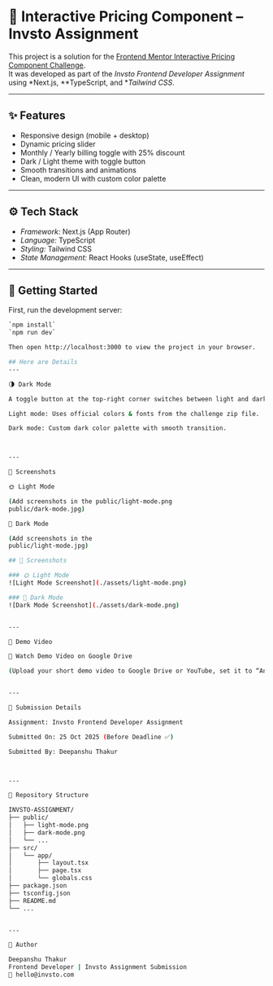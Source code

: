 # 🚀 Interactive Pricing Component – Invsto Assignment

This project is a solution for the [Frontend Mentor Interactive Pricing Component Challenge](https://www.frontendmentor.io/challenges/interactive-pricing-component-t0m8PIyY8).  
It was developed as part of the *Invsto Frontend Developer Assignment* using *Next.js, **TypeScript, and **Tailwind CSS*.

---

## ✨ Features
- Responsive design (mobile + desktop)
- Dynamic pricing slider
- Monthly / Yearly billing toggle with 25% discount
- Dark / Light theme with toggle button
- Smooth transitions and animations
- Clean, modern UI with custom color palette

---

## ⚙ Tech Stack
- *Framework:* Next.js (App Router)
- *Language:* TypeScript
- *Styling:* Tailwind CSS
- *State Management:* React Hooks (useState, useEffect)

---

## 🧠 Getting Started

First, run the development server:

```bash
`npm install`
`npm run dev`

Then open http://localhost:3000 to view the project in your browser.

## Here are Details
---

🌗 Dark Mode

A toggle button at the top-right corner switches between light and dark themes.

Light mode: Uses official colors & fonts from the challenge zip file.

Dark mode: Custom dark color palette with smooth transition.



---

📸 Screenshots

🌞 Light Mode

(Add screenshots in the public/light-mode.png
public/dark-mode.jpg)

🌙 Dark Mode

(Add screenshots in the
public/light-mode.jpg)

## 📸 Screenshots

### 🌞 Light Mode
![Light Mode Screenshot](./assets/light-mode.png)

### 🌙 Dark Mode
![Dark Mode Screenshot](./assets/dark-mode.png)


---

🎥 Demo Video

🔗 Watch Demo Video on Google Drive

(Upload your short demo video to Google Drive or YouTube, set it to “Anyone with the link can view,” and paste the link above.)


---

🧾 Submission Details

Assignment: Invsto Frontend Developer Assignment

Submitted On: 25 Oct 2025 (Before Deadline ✅)

Submitted By: Deepanshu Thakur



---

📂 Repository Structure

INVSTO-ASSIGNMENT/
├── public/
│   ├── light-mode.png
│   ├── dark-mode.png
│   └── ...
├── src/
│   └── app/
│       ├── layout.tsx
│       ├── page.tsx
│       └── globals.css
├── package.json
├── tsconfig.json
├── README.md
└── ...


---

💬 Author

Deepanshu Thakur
Frontend Developer | Invsto Assignment Submission
📧 hello@invsto.com
